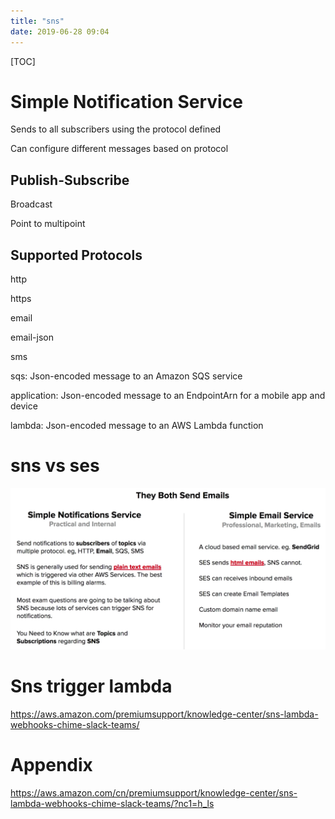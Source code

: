 ```yaml
---
title: "sns"
date: 2019-06-28 09:04
---
```

[TOC]



# Simple Notification Service



Sends to all subscribers using the protocol defined

Can configure different messages based on protocol





## Publish-Subscribe

Broadcast

Point to multipoint



## Supported Protocols

http

https

email

email-json

sms

sqs: Json-encoded message to an Amazon SQS service

application: Json-encoded message to an EndpointArn for a mobile app and device

lambda: Json-encoded message to an AWS Lambda function





# sns vs ses

![image-20201011170708165](sns.assets/image-20201011170708165.png)









# Sns trigger lambda



https://aws.amazon.com/premiumsupport/knowledge-center/sns-lambda-webhooks-chime-slack-teams/



# Appendix

https://aws.amazon.com/cn/premiumsupport/knowledge-center/sns-lambda-webhooks-chime-slack-teams/?nc1=h_ls

